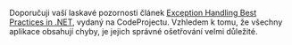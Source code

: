 <!-- dcterms:identifier = aspnetcz#21 -->
<!-- dcterms:title = Pojednání o exception handlingu -->
<!-- dcterms:abstract = Odkaz na užitečný článek -->
<!-- np9:categoryId = 1 -->
<!-- x4w:category = Tipy, triky -->
<!-- np9:authorId = 1 -->
<!-- np9:authorEmail = michal.valasek@altairis.cz -->
<!-- dcterms:creator = Michal Altair Valášek -->
<!-- dcterms:created = 2005-02-21T22:06:36.703+01:00 -->
<!-- dcterms:dateAccepted = 2005-02-21T22:06:36.703+01:00 -->

Doporučuji vaší laskavé pozornosti článek [Exception Handling Best Practices in .NET](http://www.codeproject.com/useritems/exceptionbestpractices.asp), vydaný na CodeProjectu. Vzhledem k tomu, že všechny aplikace obsahují chyby, je jejich správné ošetřování velmi důležité.